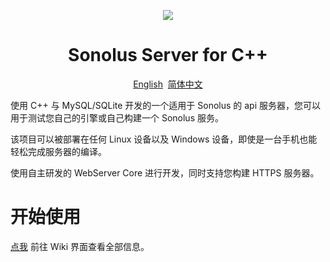 <p align="center"><img src="https://github.com/SonolusHaniwa/sonolus-server-cpp/assets/63852815/e7f00aea-cc1b-428b-8611-0c1844dcd15a"/></p>

<h1 align="center">Sonolus Server for C++</h1>

<p align="center"><a href="./README_en.md">English</a>&nbsp; <a href="./README.md">简体中文</a></p>

使用 C++ 与 MySQL/SQLite 开发的一个适用于 Sonolus 的 api 服务器，您可以用于测试您自己的引擎或自己构建一个 Sonolus 服务。

该项目可以被部署在任何 Linux 设备以及 Windows 设备，即使是一台手机也能轻松完成服务器的编译。

使用自主研发的 WebServer Core 进行开发，同时支持您构建 HTTPS 服务器。

# 开始使用

[点我](https://github.com/SonolusHaniwa/sonolus-server-cpp/wiki) 前往 Wiki 界面查看全部信息。
